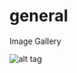 general
=======
Image Gallery

![alt tag](https://raw.githubusercontent.com/yndai/general/master/screenshot/sample.PNG)
